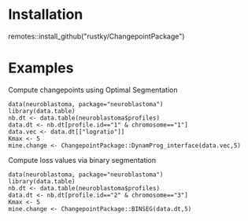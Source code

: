 # Installation
remotes::install_github("rustky/ChangepointPackage")
# Examples
Compute changepoints using Optimal Segmentation 
```
data(neuroblastoma, package="neuroblastoma")
library(data.table)
nb.dt <- data.table(neuroblastoma$profiles)
data.dt <- nb.dt[profile.id=="1" & chromosome=="1"]
data.vec <- data.dt[["logratio"]]
Kmax <- 5
mine.change <- ChangepointPackage::DynamProg_interface(data.vec,5)
```
Compute loss values via binary segmentation
```
data(neuroblastoma, package="neuroblastoma")
library(data.table)
nb.dt <- data.table(neuroblastoma$profiles)
data.dt <- nb.dt[profile.id=="2" & chromosome=="3"]
Kmax <- 5
mine.change <- ChangepointPackage::BINSEG(data.dt,5)
```
